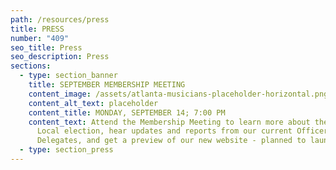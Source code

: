 ```yaml
---
path: /resources/press
title: PRESS
number: "409"
seo_title: Press
seo_description: Press
sections:
  - type: section_banner
    title: SEPTEMBER MEMBERSHIP MEETING
    content_image: /assets/atlanta-musicians-placeholder-horizontal.png
    content_alt_text: placeholder
    content_title: MONDAY, SEPTEMBER 14; 7:00 PM
    content_text: Attend the Membership Meeting to learn more about the upcoming
      Local election, hear updates and reports from our current Officers and
      Delegates, and get a preview of our new website - planned to launch soon!
  - type: section_press
---
```

